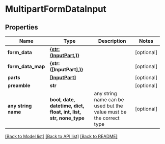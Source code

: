 # MultipartFormDataInput


## Properties
Name | Type | Description | Notes
------------ | ------------- | ------------- | -------------
**form_data** | [**{str: (InputPart,)}**](InputPart.md) |  | [optional] 
**form_data_map** | **{str: ([InputPart],)}** |  | [optional] 
**parts** | [**[InputPart]**](InputPart.md) |  | [optional] 
**preamble** | **str** |  | [optional] 
**any string name** | **bool, date, datetime, dict, float, int, list, str, none_type** | any string name can be used but the value must be the correct type | [optional]

[[Back to Model list]](../README.md#documentation-for-models) [[Back to API list]](../README.md#documentation-for-api-endpoints) [[Back to README]](../README.md)


